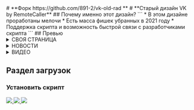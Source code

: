 <div>
#  **Форк https://github.com/891-2/vk-old-rad **
#  **Старый дизайн VK by RemoteCaller**
## Почему именно этот дизайн?
``` 
 * В этом дизайне проработаны мелочи
 * Есть масса фишек убранных в 2021 году
 * Поддержка скрипта и возможность быстрой связи с разработчиками скрипта
```
## Превью
  
<details><summary>СВОЯ СТРАНИЦА</summary>
  <img src="https://i.ibb.co/FV3djdx/image.png" alt="image" border="0">
</details>
<details><summary>НОВОСТИ</summary>
  <img src="https://i.ibb.co/pvHnmg1/image.png" alt="image" border="0">
</details>
  <details><summary>ВИДЕО</summary>
<img src="https://i.ibb.co/98QvDqb/image.png" alt="image" border="0">
    </details>
  
##  Раздел загрузок 

  ### Установить скрипт
<a href="https://github.com/891-2/vk-old-rad/raw/main/beta.user.js">
  <img src="https://img.shields.io/badge/Google%20Chrome-установить-green?style=for-the-badge&logo=googlechrome&logoColor=green&link=#&link=https://dl.uploadgram.me/6264f64d251f3g?raw">
</a>
<a href="https://github.com/891-2/vk-old-rad/raw/main/beta.user.js">
  <img src="https://img.shields.io/badge/Opera-установить-green?style=for-the-badge&logo=opera&logoColor=red&link=#&link=https://dl.uploadgram.me/6264f64d251f3g?raw">
</a>
<a href="https://github.com/891-2/vk-old-rad/raw/main/beta.user.js">
  <img src="https://img.shields.io/badge/Edge-установить-green?style=for-the-badge&logo=microsoftedge&logoColor=blue&link=#&link=https://dl.uploadgram.me/6264f64d251f3g?raw">
</a>
<br>

</a>
</div>
